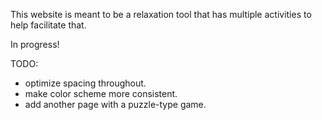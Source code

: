 This website is meant to be a relaxation tool that has multiple activities to help facilitate that.

In progress!

TODO:
 - optimize spacing throughout.
 - make color scheme more consistent.
 - add another page with a puzzle-type game.
